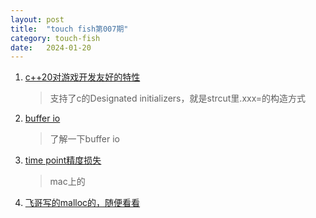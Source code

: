 ```yaml
---
layout: post
title:  "touch fish第007期"
category: touch-fish
date:   2024-01-20
---
```


1. [c++20对游戏开发友好的特性](https://www.jeremyong.com/c++/2023/12/24/cpp20-gamedev-naughty-nice/)
    > 支持了c的Designated initializers，就是strcut里.xxx=的构造方式

2. [buffer io](https://blog.yelinaung.com/posts/what-happened-to-my-print/)
    > 了解一下buffer io

3. [time point精度损失](https://rachelbythebay.com/w/2024/01/01/chrono/)
    > mac上的

4. [飞哥写的malloc的，随便看看](https://mp.weixin.qq.com/s/7ZyCXUABL0Urso4VeaEdBQ)
